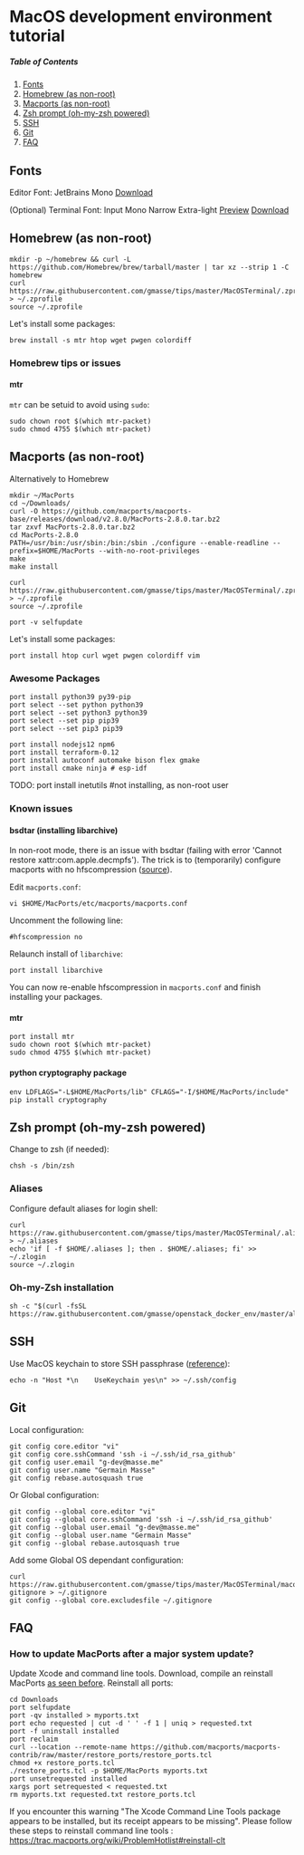 # MacOS development environment tutorial

##### Table of Contents
1. [Fonts](#fonts)
2. [Homebrew (as non-root)](#homebrew-as-non-root)
3. [Macports (as non-root)](#macports-as-non-root)
4. [Zsh prompt (oh-my-zsh powered)](#zsh-prompt-oh-my-zsh-powered)
5. [SSH](#ssh)
6. [Git](#git)
7. [FAQ](#faq)


## Fonts
Editor Font: JetBrains Mono [Download](https://www.jetbrains.com/lp/mono/)

(Optional) Terminal Font: Input Mono Narrow Extra-light [Preview](https://input.fontbureau.com/preview/?size=12&language=python&theme=solarized-dark&family=InputMono&width=300&weight=200&line-height=1.2&a=0&g=0&i=0&l=0&zero=slash&asterisk=0&braces=straight&preset=default&customize=please)
[Download](https://input.fontbureau.com/download/index.html?customize&fontSelection=fourStyleFamily&regular=InputMonoNarrow-ExtraLight&italic=InputMonoNarrow-ExtraLightItalic&bold=InputMonoNarrow-Medium&boldItalic=InputMonoNarrow-MediumItalic&a=0&g=0&i=0&l=0&zero=slash&asterisk=0&braces=straight&preset=default&line-height=1.2)

## Homebrew (as non-root)
```
mkdir -p ~/homebrew && curl -L https://github.com/Homebrew/brew/tarball/master | tar xz --strip 1 -C homebrew
curl https://raw.githubusercontent.com/gmasse/tips/master/MacOSTerminal/.zprofile > ~/.zprofile
source ~/.zprofile
```
Let's install some packages:
```
brew install -s mtr htop wget pwgen colordiff
```

### Homebrew tips or issues
#### mtr
`mtr` can be setuid to avoid using `sudo`:
```
sudo chown root $(which mtr-packet)
sudo chmod 4755 $(which mtr-packet)
```

## Macports (as non-root)
Alternatively to Homebrew
```
mkdir ~/MacPorts
cd ~/Downloads/
curl -O https://github.com/macports/macports-base/releases/download/v2.8.0/MacPorts-2.8.0.tar.bz2
tar zxvf MacPorts-2.8.0.tar.bz2
cd MacPorts-2.8.0
PATH=/usr/bin:/usr/sbin:/bin:/sbin ./configure --enable-readline --prefix=$HOME/MacPorts --with-no-root-privileges
make
make install

curl https://raw.githubusercontent.com/gmasse/tips/master/MacOSTerminal/.zprofile > ~/.zprofile
source ~/.zprofile

port -v selfupdate
```
Let's install some packages:
```
port install htop curl wget pwgen colordiff vim
```
### Awesome Packages
```
port install python39 py39-pip
port select --set python python39
port select --set python3 python39
port select --set pip pip39
port select --set pip3 pip39

port install nodejs12 npm6
port install terraform-0.12
port install autoconf automake bison flex gmake
port install cmake ninja # esp-idf
```
TODO: port install inetutils #not installing, as non-root user  

### Known issues
#### bsdtar (installing libarchive)
In non-root mode, there is an issue with bsdtar (failing with error 'Cannot restore xattr:com.apple.decmpfs').
The trick is to (temporarily) configure macports with no hfscompression ([source](https://trac.macports.org/ticket/56563#comment:29)).

Edit `macports.conf`:
```
vi $HOME/MacPorts/etc/macports/macports.conf
```
Uncomment the following line:
```
#hfscompression no
```
Relaunch install of `libarchive`:
```
port install libarchive
```
You can now re-enable hfscompression in `macports.conf` and finish installing your packages.

#### mtr
```
port install mtr
sudo chown root $(which mtr-packet)
sudo chmod 4755 $(which mtr-packet)
```

#### python cryptography package
```
env LDFLAGS="-L$HOME/MacPorts/lib" CFLAGS="-I/$HOME/MacPorts/include" pip install cryptography
```

## Zsh prompt (oh-my-zsh powered)
Change to zsh (if needed):
```
chsh -s /bin/zsh
```

### Aliases
Configure default aliases for login shell:
```
curl https://raw.githubusercontent.com/gmasse/tips/master/MacOSTerminal/.aliases > ~/.aliases
echo 'if [ -f $HOME/.aliases ]; then . $HOME/.aliases; fi' >> ~/.zlogin
source ~/.zlogin
```

### Oh-my-Zsh installation
```
sh -c "$(curl -fsSL https://raw.githubusercontent.com/gmasse/openstack_docker_env/master/all_in_one.sh)"
```

## SSH
Use MacOS keychain to store SSH passphrase ([reference](https://apple.stackexchange.com/a/264974)):
```
echo -n "Host *\n    UseKeychain yes\n" >> ~/.ssh/config
```

## Git
Local configuration:
```
git config core.editor "vi"
git config core.sshCommand 'ssh -i ~/.ssh/id_rsa_github'
git config user.email "g-dev@masse.me"
git config user.name "Germain Masse"
git config rebase.autosquash true
```
Or Global configuration:
```
git config --global core.editor "vi"
git config --global core.sshCommand 'ssh -i ~/.ssh/id_rsa_github'
git config --global user.email "g-dev@masse.me"
git config --global user.name "Germain Masse"
git config --global rebase.autosquash true
```
Add some Global OS dependant configuration:
```
curl https://raw.githubusercontent.com/gmasse/tips/master/MacOSTerminal/macos-gitignore > ~/.gitignore
git config --global core.excludesfile ~/.gitignore
```

## FAQ
### How to update MacPorts after a major system update?
Update Xcode and command line tools.
Download, compile an reinstall MacPorts [as seen before](#macports-as-non-root).
Reinstall all ports:
```
cd Downloads
port selfupdate
port -qv installed > myports.txt
port echo requested | cut -d ' ' -f 1 | uniq > requested.txt
port -f uninstall installed
port reclaim
curl --location --remote-name https://github.com/macports/macports-contrib/raw/master/restore_ports/restore_ports.tcl
chmod +x restore_ports.tcl
./restore_ports.tcl -p $HOME/MacPorts myports.txt
port unsetrequested installed
xargs port setrequested < requested.txt
rm myports.txt requested.txt restore_ports.tcl
```
If you encounter this warning "The Xcode Command Line Tools package appears to be installed, but its receipt appears to be missing". Please follow these steps to reinstall command line tools : https://trac.macports.org/wiki/ProblemHotlist#reinstall-clt
